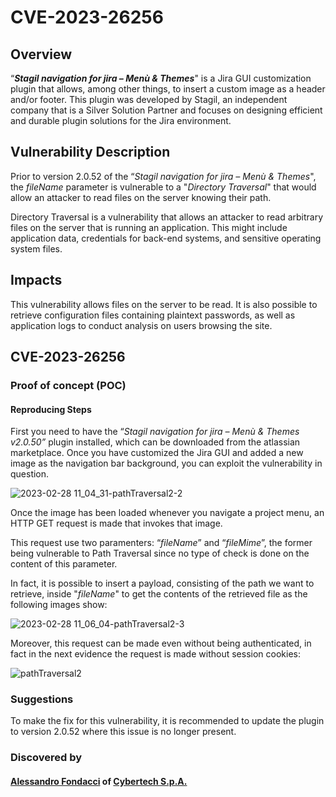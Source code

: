 # CVE-2023-26256
## Overview
“**_Stagil navigation for jira – Menù & Themes_**" is a Jira GUI customization plugin that allows, among other things, to insert a custom image as a header and/or footer. This plugin was developed by Stagil, an independent company that is a Silver Solution Partner and focuses on designing efficient and durable plugin solutions for the Jira environment.

## Vulnerability Description
Prior to version 2.0.52 of the “_Stagil navigation for jira – Menù & Themes_", the _fileName_ parameter is vulnerable to a "_Directory Traversal_" that would allow an attacker to read files on the server knowing their path.

Directory Traversal is a vulnerability that allows an attacker to read arbitrary files on the server that is running an application. This might include application data, credentials for back-end systems, and sensitive operating system files.

## Impacts
This vulnerability allows files on the server to be read. It is also possible to retrieve configuration files containing plaintext passwords, as well as application logs to conduct analysis on users browsing the site.

## CVE-2023-26256

### Proof of concept (POC)
#### Reproducing Steps
First you need to have the “_Stagil navigation for jira – Menù & Themes v2.0.50”_ plugin installed, which can be downloaded from the atlassian marketplace.
Once you have customized the Jira GUI and added a new image as the navigation bar background, you can exploit the vulnerability in question.

![2023-02-28 11_04_31-pathTraversal2-2](https://user-images.githubusercontent.com/126457349/221821644-43ab4865-e8cc-4aa2-b1b5-d64e0faef684.jpg)

Once the image has been loaded whenever you navigate a project menu, an HTTP GET request is made that invokes that image.

This request use two paramenters: “_fileName_” and “_fileMime_”, the former being vulnerable to Path Traversal since no type of check is done on the content of this parameter.

In fact, it is possible to insert a payload, consisting of the path we want to retrieve, inside "_fileName_" to get the contents of the retrieved file as the following images show:

![2023-02-28 11_06_04-pathTraversal2-3](https://user-images.githubusercontent.com/126457349/221822008-16a5954e-1336-4901-9443-dadb54a3d718.jpg)

Moreover, this request can be made even without being authenticated, in fact in the next evidence the request is made without session cookies:

![pathTraversal2](https://user-images.githubusercontent.com/126457349/221822710-80af6ad2-5b5c-4c26-bc98-4929c7c53cab.jpg)

### Suggestions
To make the fix for this vulnerability, it is recommended to update the plugin to version 2.0.52 where this issue is no longer present.

### Discovered by
#### [Alessandro Fondacci](https://www.linkedin.com/in/alessandro-fondacci-326978a1/) of [Cybertech S.p.A.](https://www.cybertech.eu/)
